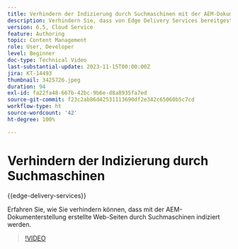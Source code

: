 ```yaml
---
title: Verhindern der Indizierung durch Suchmaschinen mit der AEM-Dokumenterstellung
description: Verhindern Sie, dass von Edge Delivery Services bereitgestellte Seiten durch Suchmaschinen indiziert werden.
version: 6.5, Cloud Service
feature: Authoring
topic: Content Management
role: User, Developer
level: Beginner
doc-type: Technical Video
last-substantial-update: 2023-11-15T00:00:00Z
jira: KT-14493
thumbnail: 3425726.jpeg
duration: 94
exl-id: fa22fa48-667b-42bc-9b6e-d8a8935fa7ed
source-git-commit: f23c2ab86d42531113690df2e342c65060b5c7cd
workflow-type: ht
source-wordcount: '42'
ht-degree: 100%

---
```


# Verhindern der Indizierung durch Suchmaschinen

{{edge-delivery-services}}

Erfahren Sie, wie Sie verhindern können, dass mit der AEM-Dokumenterstellung erstellte Web-Seiten durch Suchmaschinen indiziert werden.

>[!VIDEO](https://video.tv.adobe.com/v/3425726/?learn=on)
